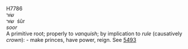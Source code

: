 <body>
  <p>H7786<br>  שׂוּר  <br> שׂוּר  ‎  śûr  <br><i>soor </i><br>A primitive root; properly to <i>vanquish</i>; by implication to <i>rule</i> (causatively <i>crown</i>): - make princes, have power, reign. See <a href="h5493.htm">5493</a> <br></p>
 </body>